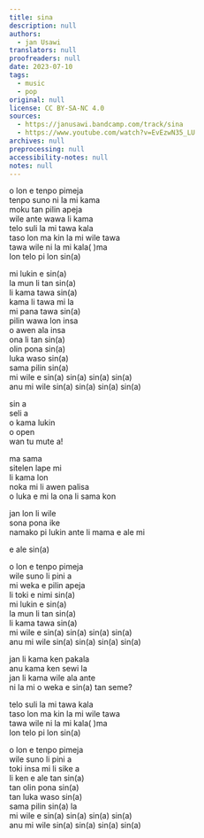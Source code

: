 ```yaml
---
title: sina
description: null
authors:
  - jan Usawi
translators: null
proofreaders: null
date: 2023-07-10
tags:
  - music
  - pop
original: null
license: CC BY-SA-NC 4.0
sources:
  - https://janusawi.bandcamp.com/track/sina
  - https://www.youtube.com/watch?v=EvEzwN35_LU
archives: null
preprocessing: null
accessibility-notes: null
notes: null
---
```


o lon e tenpo pimeja  \
tenpo suno ni la mi kama  \
moku tan pilin apeja  \
wile ante wawa li kama  \
telo suli la mi tawa kala  \
taso lon ma kin la mi wile tawa  \
tawa wile ni la mi kala( )ma  \
lon telo pi lon sin(a)

mi lukin e sin(a)  \
la mun li tan sin(a)  \
li kama tawa sin(a)  \
kama li tawa mi la  \
mi pana tawa sin(a)  \
pilin wawa lon insa  \
o awen ala insa  \
ona li tan sin(a)  \
olin pona sin(a)  \
luka waso sin(a)  \
sama pilin sin(a)  \
mi wile e sin(a) sin(a) sin(a) sin(a)  \
anu mi wile sin(a) sin(a) sin(a) sin(a)

sin a  \
seli a  \
o kama lukin  \
o open  \
wan tu mute a!

ma sama  \
sitelen lape mi  \
li kama lon  \
noka mi li awen palisa  \
o luka e mi la ona li sama kon

jan lon li wile  \
sona pona ike  \
namako pi lukin ante li mama e ale mi

e ale sin(a)

o lon e tenpo pimeja  \
wile suno li pini a  \
mi weka e pilin apeja  \
li toki e nimi sin(a)  \
mi lukin e sin(a)  \
la mun li tan sin(a)  \
li kama tawa sin(a)  \
mi wile e sin(a) sin(a) sin(a) sin(a)  \
anu mi wile sin(a) sin(a) sin(a) sin(a)

jan li kama ken pakala  \
anu kama ken sewi la  \
jan li kama wile ala ante  \
ni la mi o weka e sin(a) tan seme?

telo suli la mi tawa kala  \
taso lon ma kin la mi wile tawa  \
tawa wile ni la mi kala( )ma  \
lon telo pi lon sin(a)

o lon e tenpo pimeja  \
wile suno li pini a  \
toki insa mi li sike a  \
li ken e ale tan sin(a)  \
tan olin pona sin(a)  \
tan luka waso sin(a)  \
sama pilin sin(a) la  \
mi wile e sin(a) sin(a) sin(a) sin(a)  \
anu mi wile sin(a) sin(a) sin(a) sin(a)
